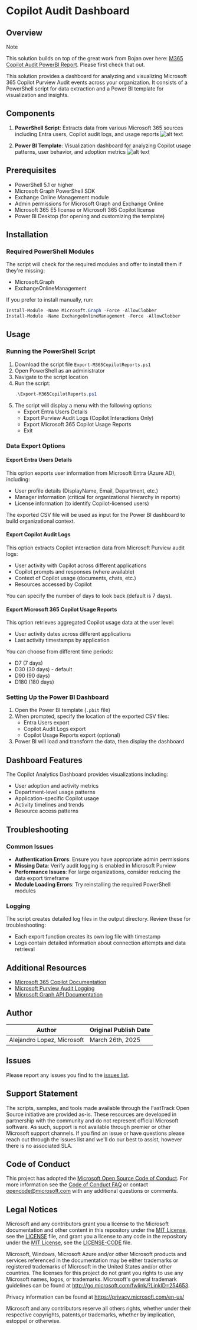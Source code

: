 # Copilot Audit Dashboard

## Overview
> [!NOTE]
> This solution builds on top of the great work from Bojan over here: [M365 Copilot Audit PowerBI Report](https://github.com/BojanBuhac/M365-Copilot-Audit-Report). Please first check that out. 

This solution provides a dashboard for analyzing and visualizing Microsoft 365 Copilot Purview Audit events across your organization. It consists of a PowerShell script for data extraction and a Power BI template for visualization and insights.

## Components
1. **PowerShell Script**: Extracts data from various Microsoft 365 sources including Entra users, Copilot audit logs, and usage reports
![alt text](./Images/2025-03-27%2014_42_33-AlejanlDev.png)

2. **Power BI Template**: Visualization dashboard for analyzing Copilot usage patterns, user behavior, and adoption metrics
![alt text](./Images/2025-03-27%2014_28_17-AlejanlDev.png)

## Prerequisites
- PowerShell 5.1 or higher
- Microsoft Graph PowerShell SDK
- Exchange Online Management module
- Admin permissions for Microsoft Graph and Exchange Online
- Microsoft 365 E5 license or Microsoft 365 Copilot license
- Power BI Desktop (for opening and customizing the template)

## Installation

### Required PowerShell Modules
The script will check for the required modules and offer to install them if they're missing:
- Microsoft.Graph
- ExchangeOnlineManagement

If you prefer to install manually, run:
```powershell
Install-Module -Name Microsoft.Graph -Force -AllowClobber
Install-Module -Name ExchangeOnlineManagement -Force -AllowClobber
```

## Usage

### Running the PowerShell Script
1. Download the script file `Export-M365CopilotReports.ps1`
2. Open PowerShell as an administrator
3. Navigate to the script location
4. Run the script:
   ```powershell
   .\Export-M365CopilotReports.ps1
   ```
5. The script will display a menu with the following options:
   - Export Entra Users Details
   - Export Purview Audit Logs (Copilot Interactions Only)
   - Export Microsoft 365 Copilot Usage Reports
   - Exit

### Data Export Options

#### Export Entra Users Details
This option exports user information from Microsoft Entra (Azure AD), including:
- User profile details (DisplayName, Email, Department, etc.)
- Manager information (critical for organizational hierarchy in reports)
- License information (to identify Copilot-licensed users)

The exported CSV file will be used as input for the Power BI dashboard to build organizational context.

#### Export Copilot Audit Logs
This option extracts Copilot interaction data from Microsoft Purview audit logs:
- User activity with Copilot across different applications
- Copilot prompts and responses (where available)
- Context of Copilot usage (documents, chats, etc.)
- Resources accessed by Copilot

You can specify the number of days to look back (default is 7 days).

#### Export Microsoft 365 Copilot Usage Reports
This option retrieves aggregated Copilot usage data at the user level:
- User activity dates across different applications
- Last activity timestamps by application

You can choose from different time periods:
- D7 (7 days)
- D30 (30 days) - default
- D90 (90 days)
- D180 (180 days)

### Setting Up the Power BI Dashboard
1. Open the Power BI template (`.pbit` file)
2. When prompted, specify the location of the exported CSV files:
   - Entra Users export
   - Copilot Audit Logs export
   - Copilot Usage Reports export (optional)
3. Power BI will load and transform the data, then display the dashboard

## Dashboard Features
The Copilot Analytics Dashboard provides visualizations including:
- User adoption and activity metrics
- Department-level usage patterns
- Application-specific Copilot usage
- Activity timelines and trends
- Resource access patterns

## Troubleshooting

### Common Issues
- **Authentication Errors**: Ensure you have appropriate admin permissions
- **Missing Data**: Verify audit logging is enabled in Microsoft Purview
- **Performance Issues**: For large organizations, consider reducing the data export timeframe
- **Module Loading Errors**: Try reinstalling the required PowerShell modules

### Logging
The script creates detailed log files in the output directory. Review these for troubleshooting:
- Each export function creates its own log file with timestamp
- Logs contain detailed information about connection attempts and data retrieval

## Additional Resources
- [Microsoft 365 Copilot Documentation](https://learn.microsoft.com/en-us/microsoft-365-copilot/)
- [Microsoft Purview Audit Logging](https://learn.microsoft.com/en-us/purview/audit-log-search)
- [Microsoft Graph API Documentation](https://learn.microsoft.com/en-us/graph/api/overview)

## Author

|Author|Original Publish Date
|----|--------------------------
|Alejandro Lopez, Microsoft|March 26th, 2025|

## Issues

Please report any issues you find to the [issues list](../../../../issues).

## Support Statement

The scripts, samples, and tools made available through the FastTrack Open Source initiative are provided as-is. These resources are developed in partnership with the community and do not represent official Microsoft software. As such, support is not available through premier or other Microsoft support channels. If you find an issue or have questions please reach out through the issues list and we'll do our best to assist, however there is no associated SLA.

## Code of Conduct

This project has adopted the [Microsoft Open Source Code of Conduct](https://opensource.microsoft.com/codeofconduct/).
For more information see the [Code of Conduct FAQ](https://opensource.microsoft.com/codeofconduct/faq/) or
contact [opencode@microsoft.com](mailto:opencode@microsoft.com) with any additional questions or comments.

## Legal Notices

Microsoft and any contributors grant you a license to the Microsoft documentation and other content in this repository under the [MIT License](https://opensource.org/licenses/MIT), see the [LICENSE](LICENSE) file, and grant you a license to any code in the repository under the [MIT License](https://opensource.org/licenses/MIT), see the [LICENSE-CODE](LICENSE-CODE) file.

Microsoft, Windows, Microsoft Azure and/or other Microsoft products and services referenced in the documentation may be either trademarks or registered trademarks of Microsoft in the United States and/or other countries. The licenses for this project do not grant you rights to use any Microsoft names, logos, or trademarks. Microsoft's general trademark guidelines can be found at http://go.microsoft.com/fwlink/?LinkID=254653.

Privacy information can be found at https://privacy.microsoft.com/en-us/

Microsoft and any contributors reserve all others rights, whether under their respective copyrights, patents,or trademarks, whether by implication, estoppel or otherwise.
